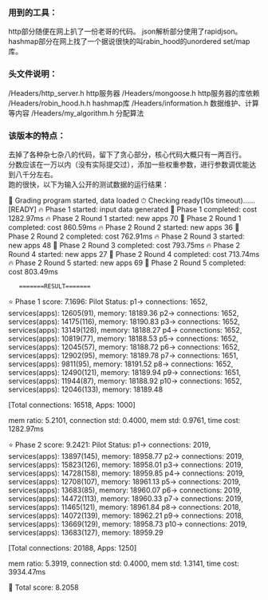 ### 用到的工具：
  http部分随便在网上扒了一份老哥的代码。 
  json解析部分使用了rapidjson。 
  hashmap部分在网上找了一个据说很快的叫rabin_hood的unordered set/map库。 
  
### 头文件说明：
  /Headers/http_server.h   http服务器 
  /Headers/mongoose.h      http服务器的库依赖 
  /Headers/robin_hood.h.h  hashmap库 
  /Headers/information.h   数据维护、计算等内容 
  /Headers/my_algorithm.h  分配算法 
  
### 该版本的特点：
  去掉了各种杂七杂八的代码，留下了贪心部分，核心代码大概只有一两百行。  
  分数应该在一万以内（没有实际提交过），添加一些权重参数，进行参数调优能达到八千分左右。  
  跑的很快，以下为输入公开的测试数据的运行结果：  
  
🚀 Grading program started, data loaded
⏱  Checking ready(10s timeout)......[READY]
🔥 Phase 1 started: input data generated
🏁 Phase 1 completed: cost 1282.97ms
🔥 Phase 2 Round 1 started: new apps 70
🏁 Phase 2 Round 1 completed: cost 860.59ms
🔥 Phase 2 Round 2 started: new apps 36
🏁 Phase 2 Round 2 completed: cost 762.91ms
🔥 Phase 2 Round 3 started: new apps 48
🏁 Phase 2 Round 3 completed: cost 793.75ms
🔥 Phase 2 Round 4 started: new apps 27
🏁 Phase 2 Round 4 completed: cost 713.74ms
🔥 Phase 2 Round 5 started: new apps 69
🏁 Phase 2 Round 5 completed: cost 803.49ms


       =======RESULT=======

⭐ Phase 1 score: 7.1696:
Pilot Status:
p1-> connections: 1652, services(apps): 12605(91), memory: 18189.36
p2-> connections: 1652, services(apps): 14175(116), memory: 18190.83
p3-> connections: 1652, services(apps): 13149(128), memory: 18188.27
p4-> connections: 1652, services(apps): 10819(77), memory: 18188.53
p5-> connections: 1652, services(apps): 12045(57), memory: 18188.72
p6-> connections: 1652, services(apps): 12902(95), memory: 18189.78
p7-> connections: 1651, services(apps): 9811(95), memory: 18191.52
p8-> connections: 1652, services(apps): 12490(121), memory: 18189.94
p9-> connections: 1651, services(apps): 11944(87), memory: 18188.92
p10-> connections: 1652, services(apps): 12046(133), memory: 18189.48

[Total connections: 16518, Apps: 1000]

mem ratio: 5.2101, connection std: 0.4000, mem std: 0.9761, time cost: 1282.97ms

⭐ Phase 2 score: 9.2421:
Pilot Status:
p1-> connections: 2019, services(apps): 13897(145), memory: 18958.77
p2-> connections: 2019, services(apps): 15823(126), memory: 18958.01
p3-> connections: 2019, services(apps): 14728(158), memory: 18959.85
p4-> connections: 2019, services(apps): 12708(107), memory: 18961.13
p5-> connections: 2019, services(apps): 13683(85), memory: 18960.07
p6-> connections: 2019, services(apps): 14472(113), memory: 18960.33
p7-> connections: 2019, services(apps): 11465(121), memory: 18961.84
p8-> connections: 2018, services(apps): 14072(139), memory: 18962.21
p9-> connections: 2018, services(apps): 13669(129), memory: 18958.73
p10-> connections: 2019, services(apps): 13683(127), memory: 18959.29

[Total connections: 20188, Apps: 1250]

mem ratio: 5.3919, connection std: 0.4000, mem std: 1.3141, time cost: 3934.47ms


🎉 Total score: 8.2058
